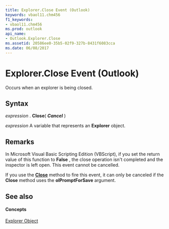 ```yaml
---
title: Explorer.Close Event (Outlook)
keywords: vbaol11.chm456
f1_keywords:
- vbaol11.chm456
ms.prod: outlook
api_name:
- Outlook.Explorer.Close
ms.assetid: 20586ee0-35b5-02f9-327b-8431f6083cca
ms.date: 06/08/2017
---
```



# Explorer.Close Event (Outlook)

Occurs when an explorer is being closed.


## Syntax

 _expression_ . **Close**( **_Cancel_** )

 _expression_ A variable that represents an **Explorer** object.


## Remarks

In Microsoft Visual Basic Scripting Edition (VBScript), if you set the return value of this function to  **False** , the close operation isn't completed and the inspector is left open. This event cannot be cancelled.

If you use the  **[Close](explorer-close-method-outlook.md)** method to fire this event, it can only be canceled if the **Close** method uses the **olPromptForSave** argument.


## See also


#### Concepts


[Explorer Object](explorer-object-outlook.md)

